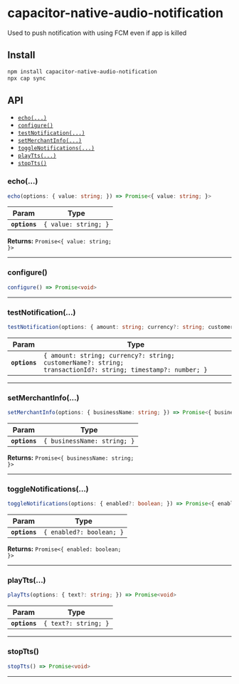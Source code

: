 # capacitor-native-audio-notification

Used to push notification with using FCM even if app is killed

## Install

```bash
npm install capacitor-native-audio-notification
npx cap sync
```

## API

<docgen-index>

* [`echo(...)`](#echo)
* [`configure()`](#configure)
* [`testNotification(...)`](#testnotification)
* [`setMerchantInfo(...)`](#setmerchantinfo)
* [`toggleNotifications(...)`](#togglenotifications)
* [`playTts(...)`](#playtts)
* [`stopTts()`](#stoptts)

</docgen-index>

<docgen-api>
<!--Update the source file JSDoc comments and rerun docgen to update the docs below-->

### echo(...)

```typescript
echo(options: { value: string; }) => Promise<{ value: string; }>
```

| Param         | Type                            |
| ------------- | ------------------------------- |
| **`options`** | <code>{ value: string; }</code> |

**Returns:** <code>Promise&lt;{ value: string; }&gt;</code>

--------------------


### configure()

```typescript
configure() => Promise<void>
```

--------------------


### testNotification(...)

```typescript
testNotification(options: { amount: string; currency?: string; customerName?: string; transactionId?: string; timestamp?: number; }) => Promise<void>
```

| Param         | Type                                                                                                                   |
| ------------- | ---------------------------------------------------------------------------------------------------------------------- |
| **`options`** | <code>{ amount: string; currency?: string; customerName?: string; transactionId?: string; timestamp?: number; }</code> |

--------------------


### setMerchantInfo(...)

```typescript
setMerchantInfo(options: { businessName: string; }) => Promise<{ businessName: string; }>
```

| Param         | Type                                   |
| ------------- | -------------------------------------- |
| **`options`** | <code>{ businessName: string; }</code> |

**Returns:** <code>Promise&lt;{ businessName: string; }&gt;</code>

--------------------


### toggleNotifications(...)

```typescript
toggleNotifications(options: { enabled?: boolean; }) => Promise<{ enabled: boolean; }>
```

| Param         | Type                                |
| ------------- | ----------------------------------- |
| **`options`** | <code>{ enabled?: boolean; }</code> |

**Returns:** <code>Promise&lt;{ enabled: boolean; }&gt;</code>

--------------------


### playTts(...)

```typescript
playTts(options: { text?: string; }) => Promise<void>
```

| Param         | Type                            |
| ------------- | ------------------------------- |
| **`options`** | <code>{ text?: string; }</code> |

--------------------


### stopTts()

```typescript
stopTts() => Promise<void>
```

--------------------

</docgen-api>
